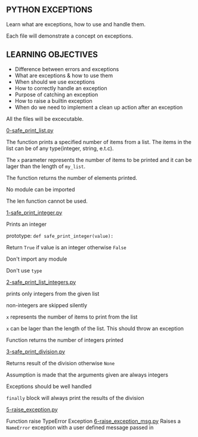 ## PYTHON EXCEPTIONS
Learn what are exceptions, how to use and handle them.

Each file will demonstrate a concept on exceptions.

## LEARNING OBJECTIVES

* Difference between errors and exceptions
* What are exceptions & how to use them
* When should we use exceptions
* How to correctly handle an exception
* Purpose of catching an exception
* How to raise a builtin exception
* When do we need to implement a clean up action after an exception

All the files will be excecutable.

[0-safe\_print\_list.py](https://github.com/Mosesbwire/alx-higher_level_programming/blob/main/0x05-python-exceptions/0-safe_print_list.py)

The function prints a specified number of items from a list. The items in the list can be of any type(integer, string, e.t.c).

The `x` parameter represents the number of items to be printed and it can be lager than the length of `my_list`.

The function returns the number of elements printed.

No module can be imported

The len function cannot be used.

[1-safe\_print\_integer.py](https://github.com/Mosesbwire/alx-higher_level_programming/blob/main/0x05-python-exceptions/1-safe_print_integer.py)

Prints an integer

prototype: `def safe_print_integer(value):`

Return `True` if value is an integer otherwise `False`

Don't import any module

Don't use `type`

[2-safe\_print\_list\_integers.py](https://github.com/Mosesbwire/alx-higher_level_programming/blob/main/0x05-python-exceptions/2-safe_print_list_integers.py)

prints only integers from the given list

non-integers are skipped silently

`x` represents the number of items to print from the list

`x` can be lager than the length of the list. This should throw an exception

Function returns the number of integers printed

[3-safe\_print\_division.py](https://github.com/Mosesbwire/alx-higher_level_programming/blob/main/0x05-python-exceptions/2-safe_print_division.py)

Returns result of the division otherwise `None`

Assumption is made that the arguments given are always integers

Exceptions should be well handled

`finally` block will always print the results of the division

[5-raise\_exception.py](https://github.com/Mosesbwire/alx-higher_level_programming/blob/main/0x05-python-exceptions/5-raise_exception.py)

Function raise TypeError Exception
[6-raise\_exception\_msg.py](https://github.com/Mosesbwire/alx-higher_level_programming/blob/main/0x05-python-exceptions/6-raise_exception_msg.py)
    Raises a `NameError` exception with a user defined message passed in

